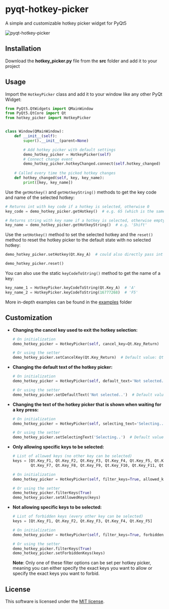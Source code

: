 # pyqt-hotkey-picker
A simple and customizable hotkey picker widget for PyQt5

![pyqt-hotkey-picker](https://github.com/niklashenning/pyqt-hotkey-picker/assets/58544929/4b5104ed-0848-4346-a81c-f61bdd40dde0)

## Installation
Download the **hotkey_picker.py** file from the **src** folder and add it to your project

## Usage
Import the `HotkeyPicker` class and add it to your window like any other PyQt Widget:
```python
from PyQt5.QtWidgets import QMainWindow
from PyQt5.QtCore import Qt
from hotkey_picker import HotkeyPicker


class Window(QMainWindow):
    def __init__(self):
        super().__init__(parent=None)

        # Add hotkey picker with default settings
        demo_hotkey_picker = HotkeyPicker(self)
        # Connect change event
        demo_hotkey_picker.hotkeyChanged.connect(self.hotkey_changed)
    
    # Called every time the picked hotkey changes
    def hotkey_changed(self, key, key_name):
        print([key, key_name])
```
Use the `getHotkey()` and `getHotkeyString()` methods to get the key code and name of the selected hotkey:

```python
# Returns int with key code if a hotkey is selected, otherwise 0
key_code = demo_hotkey_picker.getHotkey()  # e.g. 65 (which is the same as Qt.Key_A)

# Returns string with key name if a hotkey is selected, otherwise empty string
key_name = demo_hotkey_picker.getHotkeyString()  # e.g. 'Shift'
```

Use the `setHotkey()` method to set the selected hotkey and the `reset()` method to reset the hotkey picker to the default state with no selected hotkey:

```python
demo_hotkey_picker.setHotkey(Qt.Key_A)  # could also directly pass int (e.g. 65)

demo_hotkey_picker.reset()
```

You can also use the static `keyCodeToString()` method to get the name of a key:

```python
key_name_1 = HotkeyPicker.keyCodeToString(Qt.Key_A)  # 'A'
key_name_2 = HotkeyPicker.keyCodeToString(16777268)  # 'F5'
```

More in-depth examples can be found in the [examples](examples) folder

## Customization
* **Changing the cancel key used to exit the hotkey selection:**

  ```python
  # On initialization
  demo_hotkey_picker = HotkeyPicker(self, cancel_key=Qt.Key_Return)
  
  # Or using the setter
  demo_hotkey_picker.setCancelKey(Qt.Key_Return)  # Default value: Qt.Key_Escape
  ```
  
* **Changing the default text of the hotkey picker:**

   ```python
   # On initialization
   demo_hotkey_picker = HotkeyPicker(self, default_text='Not selected..')
  
   # Or using the setter
   demo_hotkey_picker.setDefaultText('Not selected..')  # Default value: 'None'
   ```

* **Changing the text of the hotkey picker that is shown when waiting for a key press:**

   ```python
   # On initialization
   demo_hotkey_picker = HotkeyPicker(self, selecting_text='Selecting..')
  
   # Or using the setter
   demo_hotkey_picker.setSelectingText('Selecting..')  # Default value: '..'
   ```

* **Only allowing specific keys to be selected:**

   ```python
   # List of allowed keys (no other key can be selected)
   keys = [Qt.Key_F1, Qt.Key_F2, Qt.Key_F3, Qt.Key_F4, Qt.Key_F5, Qt.Key_F6,
           Qt.Key_F7, Qt.Key_F8, Qt.Key_F9, Qt.Key_F10, Qt.Key_F11, Qt.Key_F12]
   
   # On initialization 
   demo_hotkey_picker = HotkeyPicker(self, filter_keys=True, allowed_keys=keys)
   
   # Or using the setter
   demo_hotkey_picker.filterKeys(True)
   demo_hotkey_picker.setAllowedKeys(keys)
   ```

* **Not allowing specific keys to be selected:**

   ```python
   # List of forbidden keys (every other key can be selected)
   keys = [Qt.Key_F1, Qt.Key_F2, Qt.Key_F3, Qt.Key_F4, Qt.Key_F5]
   
   # On initialization 
   demo_hotkey_picker = HotkeyPicker(self, filter_keys=True, forbidden_keys=keys)
   
   # Or using the setter
   demo_hotkey_picker.filterKeys(True)
   demo_hotkey_picker.setForbiddenKeys(keys)
   ```
  **Note**: Only one of these filter options can be set per hotkey picker, meaning you can either specify the exact keys you want to allow or specify the exact keys you want to forbid.

## License
This software is licensed under the [MIT license](LICENSE).
